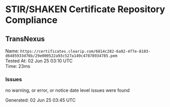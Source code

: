 # STIR/SHAKEN Certificate Repository Compliance

## TransNexus

Name: `https://certificates.clearip.com/6814c282-6a92-4f7e-8103-d6485933d76b/29e000522a93c527a149c47878934785.pem`\
Tested At: 02 Jun 25 03:10 UTC\
Time: 23ms

### Issues

no warning, or error, or notice date level issues were found

Generated: 02 Jun 25 03:45 UTC